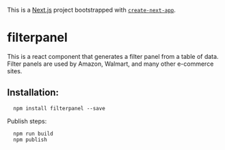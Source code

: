 This is a [Next.js](https://nextjs.org/) project bootstrapped with [`create-next-app`](https://github.com/vercel/next.js/tree/canary/packages/create-next-app).

# filterpanel

This is a react component that generates a filter panel from a table of data.   Filter panels are used by Amazon, Walmart, and many other e-commerce sites.    

## Installation:

```
  npm install filterpanel --save
```

Publish steps:

```
  npm run build
  npm publish
```


